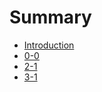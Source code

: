 # Summary

* [Introduction](README.md)
* [0-0](chapter1.md)
* [2-1](2-1.md)
* [3-1](jiang_dao_ji.md)

